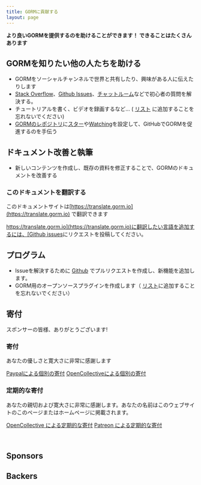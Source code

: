 ```yaml
---
title: GORMに貢献する
layout: page
---
```


**より良いGORMを提供するのを助けることができます！ できることはたくさんあります**

## GORMを知りたい他の人たちを助ける

* GORMをソーシャルチャンネルで世界と共有したり、興味がある人に伝えたりします
* [Stack Overflow](https://stackoverflow.com/questions/tagged/go-gorm)、[Github Issues](https://github.com/go-gorm/gorm/issues)、[チャットルーム](/community.html#Chat)などで初心者の質問を解決する。
* チュートリアルを書く、ビデオを録画するなど... ( [リスト](/community.html) に追加することを忘れないでください)
* [GORMのレポジトリ](https://github.com/go-gorm/gorm)に[スター](https://github.com/go-gorm/gorm/stargazers)や[Watching](https://github.com/go-gorm/gorm/watchers)を設定して、GitHubでGORMを促進するのを手伝う

## ドキュメント改善と執筆

* 新しいコンテンツを作成し、既存の資料を修正することで、GORMのドキュメントを改善する

### このドキュメントを翻訳する

このドキュメントサイトは[https://translate.gorm.io](https://translate.gorm.io) で翻訳できます

[https://translate.gorm.io](https://translate.gorm.io)に翻訳したい言語を追加するには、[Github issues](https://github.com/go-gorm/gorm.io/issues)にリクエストを投稿してください。

## プログラム

* Issueを解決するために [Github](https://github.com/go-gorm/gorm) でプルリクエストを作成し、新機能を追加します。
* GORM用のオープンソースプラグインを作成します（ [リスト](/community.html#Open-Sources)に追加することを忘れないでください）

## 寄付

スポンサーの皆様、ありがとうございます!

### 寄付

あなたの優しさと寛大さに非常に感謝します

[Paypalによる個別の寄付](https://www.paypal.me/zhangjinzhu) [OpenCollectiveによる個別の寄付](https://opencollective.com/gorm)

### 定期的な寄付

あなたの親切および寛大さに非常に感謝します。あなたの名前はこのウェブサイトのこのページまたはホームページに掲載されます。

[OpenCollective による定期的な寄付](https://opencollective.com/gorm) [Patreon による定期的な寄付](https://www.patreon.com/jinzhu)

<br>

## Sponsors

## Backers
